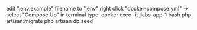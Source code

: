 edit ".env.example" filename to ".env"
right click "docker-compose.yml" -> select "Compose Up"
in terminal type: 
docker exec -it jlabs-app-1 bash
php artisan:migrate
php artisan db:seed
